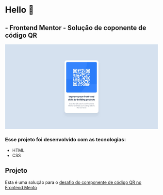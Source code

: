 # Hello 👋

## - Frontend Mentor - Solução de coponente de código QR

<p align="center">
    <img src="design/desktop-design.jpg">
</p>

### Esse projeto foi desenvolvido com as tecnologias:

- HTML 
- CSS

## Projeto

Esta é uma solução para o [desafio do componente de código QR no Frontend Mento](https://www.frontendmentor.io/challenges/qr-code-component-iux_sIO_H)
